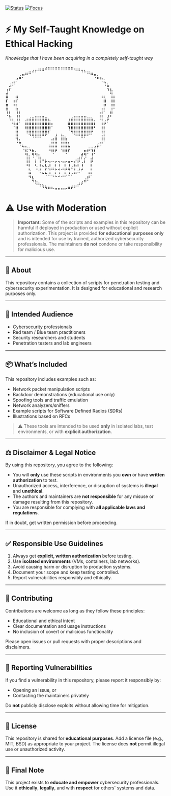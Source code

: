 <!-- badges -->
[![Status](https://img.shields.io/badge/status-learning-yellow.svg)]()
[![Focus](https://img.shields.io/badge/focus-ethical--hacking-brightgreen.svg)]()


# ⚡️ My Self-Taught Knowledge on Ethical Hacking  
*Knowledge that I have been acquiring in a completely self-taught way*

⠀⠀⠀⠀⠀⠀⠀⠀⢀⣀⣤⣤⠴⠶⠶⠶⠶⠶⠶⠶⠶⢤⣤⣀⡀⠀⠀⠀⠀⠀⠀⠀⠀⠀
⠀⠀⠀⠀⢀⣤⠶⠛⠉⠁⠀⠀⠀⠀⠀⠀⠀⠀⠀⠀⠀⠀⠀⠈⠉⠛⠶⣤⡀⠀⠀⠀⠀⠀
⠀⠀⢀⡴⠛⠁⠀⠀⠀⠀⠀⠀⠀⠀⠀⠀⠀⠀⠀⠀⠀⠀⠀⠀⠀⠀⠀⠈⠛⢷⡄⠀⠀⠀
⠀⣰⠟⠀⠀⠀⠀⠀⠀⠀⠀⠀⠀⠀⠀⠀⠀⠀⠀⠀⠀⠀⠀⠀⠀⠀⠀⠀⠀⠀⠹⣦⠀⠀
⢰⠏⠀⠀⠀⠀⠀⠀⠀⠀⠀⠀⠀⠀⠀⠀⠀⠀⠀⠀⠀⠀⠀⠀⠀⠀⠀⠀⠀⠀⠀⠹⣧⠀
⣿⠀⠀⣤⠀⠀⠀⠀⠀⠀⠀⠀⠀⠀⠀⠀⠀⠀⠀⠀⠀⠀⠀⠀⠀⠀⠀⠀⠀⢠⡄⠀⢹⡄
⡏⠀⢰⡏⠀⠀⠀⠀⠀⠀⠀⠀⠀⠀⠀⠀⠀⠀⠀⠀⠀⠀⠀⠀⠀⠀⠀⠀⠀⠀⣿⠀⢸⡇
⣿⠀⠘⣇⠀⠀⠀⠀⠀⠀⠀⠀⠀⠀⠀⠀⠀⠀⠀⠀⠀⠀⠀⠀⠀⠀⠀⠀⠀⢀⡟⠀⢸⡇
⢹⡆⠀⢹⡆⠀⠀⠀⠀⠀⠀⠀⠀⠀⠀⠀⠀⠀⠀⠀⠀⠀⠀⠀⠀⠀⠀⠀⠀⣼⠃⠀⣾⠀
⠈⢷⡀⢸⡇⠀⢀⣠⣤⣶⣶⣶⣤⡀⠀⠀⠀⠀⠀⢀⣠⣶⣶⣶⣶⣤⣄⠀⠀⣿⠀⣼⠃⠀
⠀⠈⢷⣼⠃⠀⣿⣿⣿⣿⣿⣿⣿⣿⡄⠀⠀⠀⠀⣾⣿⣿⣿⣿⣿⣿⣿⡇⠀⢸⡾⠃⠀⠀
⠀⠀⠈⣿⠀⠀⢿⣿⣿⣿⣿⣿⣿⣿⠁⠀⠀⠀⠀⢹⣿⣿⣿⣿⣿⣿⣿⠃⠀⢸⡇⠀⠀⠀
⠀⠀⠀⣿⠀⠀⠘⢿⣿⣿⣿⣿⡿⠃⠀⢠⠀⣄⠀⠀⠙⢿⣿⣿⣿⡿⠏⠀⠀⢘⡇⠀⠀⠀
⠀⠀⠀⢻⡄⠀⠀⠀⠈⠉⠉⠀⠀⠀⣴⣿⠀⣿⣷⠀⠀⠀⠀⠉⠁⠀⠀⠀⠀⢸⡇⠀⠀⠀
⠀⠀⠀⠈⠻⣄⡀⠀⠀⠀⠀⠀⠀⢠⣿⣿⠀⣿⣿⣇⠀⠀⠀⠀⠀⠀⠀⢀⣴⠟⠀⠀⠀⠀
⠀⠀⠀⠀⠀⠘⣟⠳⣦⡀⠀⠀⠀⠸⣿⡿⠀⢻⣿⡟⠀⠀⠀⠀⣤⡾⢻⡏⠁⠀⠀⠀⠀⠀
⠀⠀⠀⠀⠀⠀⢻⡄⢻⠻⣆⠀⠀⠀⠈⠀⠀⠀⠈⠀⠀⠀⢀⡾⢻⠁⢸⠁⠀⠀⠀⠀⠀⠀
⠀⠀⠀⠀⠀⠀⢸⡇⠀⡆⢹⠒⡦⢤⠤⡤⢤⢤⡤⣤⠤⡔⡿⢁⡇⠀⡿⠀⠀⠀⠀⠀⠀⠀
⠀⠀⠀⠀⠀⠀⠘⡇⠀⢣⢸⠦⣧⣼⣀⡇⢸⢀⣇⣸⣠⡷⢇⢸⠀⠀⡇⠀⠀⠀⠀⠀⠀⠀
⠀⠀⠀⠀⠀⠀⠀⣷⠀⠈⠺⣄⣇⢸⠉⡏⢹⠉⡏⢹⢀⣧⠾⠋⠀⢠⡇⠀⠀⠀⠀⠀⠀⠀
⠀⠀⠀⠀⠀⠀⠀⠻⣆⠀⠀⠀⠈⠉⠙⠓⠚⠚⠋⠉⠁⠀⠀⠀⢀⡾⠁⠀⠀⠀⠀⠀⠀⠀
⠀⠀⠀⠀⠀⠀⠀⠀⠙⢷⣄⡀⠀⠀⠀⠀⠀⠀⠀⠀⠀⠀⣠⡴⠛⠁⠀⠀⠀⠀⠀⠀⠀⠀
⠀⠀⠀⠀⠀⠀⠀⠀⠀⠀⠈⠙⠳⠶⠦⣤⣤⣤⡤⠶⠞⠋⠁⠀⠀⠀⠀⠀⠀⠀⠀⠀⠀⠀




# ⚠️ Use with Moderation

> **Important:** Some of the scripts and examples in this repository can be harmful if deployed in production or used without explicit authorization. This project is provided **for educational purposes only** and is intended for use by trained, authorized cybersecurity professionals. The maintainers **do not** condone or take responsibility for malicious use.

---

## 🧠 About

This repository contains a collection of scripts for penetration testing and cybersecurity experimentation. It is designed for educational and research purposes only.

---

## 🎯 Intended Audience

- Cybersecurity professionals  
- Red team / Blue team practitioners  
- Security researchers and students  
- Penetration testers and lab engineers

---

## 📦 What’s Included

This repository includes examples such as:

- Network packet manipulation scripts  
- Backdoor demonstrations (educational use only)  
- Spoofing tools and traffic emulation  
- Network analyzers/sniffers  
- Example scripts for Software Defined Radios (SDRs)  
- Illustrations based on RFCs

> ⚠️ These tools are intended to be used **only** in isolated labs, test environments, or with **explicit authorization**.

---

## ⚖️ Disclaimer & Legal Notice

By using this repository, you agree to the following:

- You will **only** use these scripts in environments you **own** or have **written authorization** to test.
- Unauthorized access, interference, or disruption of systems is **illegal** and **unethical**.
- The authors and maintainers are **not responsible** for any misuse or damage resulting from this repository.
- You are responsible for complying with **all applicable laws and regulations**.

If in doubt, get written permission before proceeding.

---

## ✅ Responsible Use Guidelines

1. Always get **explicit, written authorization** before testing.
2. Use **isolated environments** (VMs, containers, lab networks).
3. Avoid causing harm or disruption to production systems.
4. Document your scope and keep testing controlled.
5. Report vulnerabilities responsibly and ethically.

---

## 🤝 Contributing

Contributions are welcome as long as they follow these principles:

- Educational and ethical intent  
- Clear documentation and usage instructions  
- No inclusion of covert or malicious functionality

Please open issues or pull requests with proper descriptions and disclaimers.

---

## 📢 Reporting Vulnerabilities

If you find a vulnerability in this repository, please report it responsibly by:

- Opening an issue, or  
- Contacting the maintainers privately

Do **not** publicly disclose exploits without allowing time for mitigation.

---

## 📄 License

This repository is shared for **educational purposes**. Add a license file (e.g., MIT, BSD) as appropriate to your project. The license does **not** permit illegal use or unauthorized activity.

---

## 🙏 Final Note

This project exists to **educate and empower** cybersecurity professionals. Use it **ethically**, **legally**, and with **respect** for others' systems and data.


